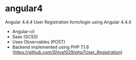 # angular4
Angular 4.4.4
User Registration form/login using Angular 4.4.4
  - Angular-cli
  - Saas (SCSS)
  - Uses Observables (POST)
  - Backend implemented using PHP 7.1.8 (https://github.com/Shiva1029/php7User_Registration)
